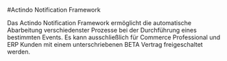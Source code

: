 #Actindo Notification Framework

Das Actindo Notification Framework ermöglicht die automatische Abarbeitung verschiedenster Prozesse bei der Durchführung eines bestimmten Events. Es kann ausschließlich für Commerce Professional und ERP Kunden mit einem unterschriebenen BETA Vertrag freigeschaltet werden.
